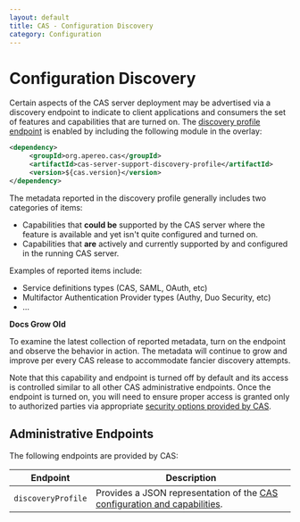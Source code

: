 ```yaml
---
layout: default
title: CAS - Configuration Discovery
category: Configuration
---
```


# Configuration Discovery

Certain aspects of the CAS server deployment may be advertised via a discovery endpoint to indicate to client applications and consumers the set of features and capabilities that are turned on. The [discovery profile endpoint](../monitoring/Monitoring-Statistics.html) is enabled by including the following module in the overlay:

```xml
<dependency>
     <groupId>org.apereo.cas</groupId>
     <artifactId>cas-server-support-discovery-profile</artifactId>
     <version>${cas.version}</version>
</dependency>
```

The metadata reported in the discovery profile generally includes two categories of items:

- Capabilities that **could be** supported by the CAS server where the feature is available and yet isn't quite configured and turned on.
- Capabilities that **are** actively and currently supported by and configured in the running CAS server.

Examples of reported items include:

- Service definitions types (CAS, SAML, OAuth, etc)
- Multifactor Authentication Provider  types (Authy, Duo Security, etc)
- ...

<div class="alert alert-info"><strong>Docs Grow Old</strong><p>To examine the latest collection of reported metadata, turn on the endpoint and observe the behavior in action. The metadata will continue to grow and improve per every CAS release to accommodate fancier discovery attempts.</p></div>

Note that this capability and endpoint is turned off by default and its access is controlled similar to all other CAS administrative endpoints. Once the endpoint is turned on, you will need to ensure proper access is granted only to authorized parties via appropriate [security options provided by CAS](../monitoring/Monitoring-Statistics.html).

## Administrative Endpoints

The following endpoints are provided by CAS:
 
| Endpoint                 | Description
|--------------------------|------------------------------------------------
| `discoveryProfile`       | Provides a JSON representation of the [CAS configuration and capabilities](Configuration-Discovery.html).
